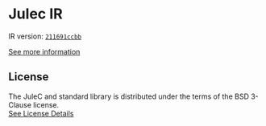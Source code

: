 # Julec IR

IR version: [`211691ccbb`](https://github.com/julelang/jule/tree/211691ccbb9fd492c380502aadf55e08ee0b67f1)

[See more information](https://manual.jule.dev/getting-started/install-from-source/compile-from-ir.html)

## License

The JuleC and standard library is distributed under the terms of the BSD 3-Clause license. \
[See License Details](./LICENSE)
